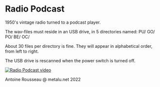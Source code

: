 # Radio Podcast

1950's vintage radio turned to a podcast player.

The wav-files must reside in an USB drive, in 5 directories named:
PU/ GO/  PO/  BE/  OC/

About 30 files per directory is fine.
They will appear in alphabetical order, from left to right.

The USB drive is rescanned when the power switch is turned off.

[![Radio Podcast video](https://img.youtube.com/vi/PJsMw7taoJY/0.jpg)](https://www.youtube.com/watch?v=PJsMw7taoJY "Radio Podcast video")

Antoine Rousseau @ metalu.net 2022

